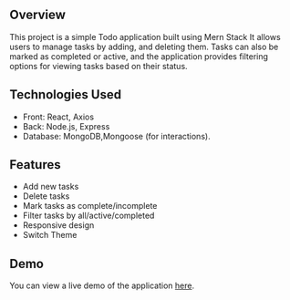 ## Overview

This project is a simple Todo application built using Mern Stack It allows users to manage tasks by adding, and deleting them. Tasks can also be marked as completed or active, and the application provides filtering options for viewing tasks based on their status.

## Technologies Used

- Front: React, Axios
- Back: Node.js, Express
- Database: MongoDB,Mongoose (for interactions).

## Features

- Add new tasks
- Delete tasks
- Mark tasks as complete/incomplete
- Filter tasks by all/active/completed
- Responsive design
- Switch Theme

## Demo

You can view a live demo of the application [here](https://mern-todo-eta-lovat.vercel.app/).
